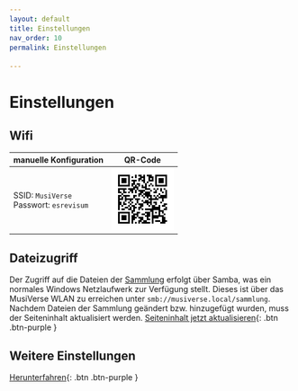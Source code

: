 ```yaml
---
layout: default
title: Einstellungen
nav_order: 10
permalink: Einstellungen

---
```

# Einstellungen
## Wifi

| manuelle Konfiguration | QR-Code |
| ---                    | :---:   |
|SSID: `MusiVerse` <br /> Passwort: `esrevisum`   | ![QR-Code](/assets/images/wifi_qrc.png) |

## Dateizugriff
Der Zugriff auf die Dateien der [Sammlung](/Sammlung) erfolgt über Samba, was ein normales Windows Netzlaufwerk zur Verfügung stellt. Dieses ist über das MusiVerse WLAN zu erreichen unter `smb://musiverse.local/sammlung`. Nachdem Dateien der Sammlung geändert bzw. hinzugefügt wurden, muss der Seiteninhalt aktualisiert werden.
[Seiteninhalt jetzt aktualisieren](/update.cgi){: .btn .btn-purple }

## Weitere Einstellungen

[Herunterfahren](/shutdown.cgi){: .btn .btn-purple }
